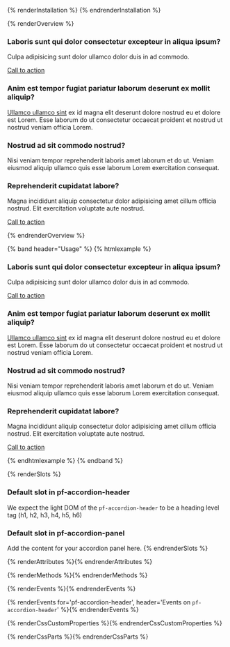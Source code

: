 {% renderInstallation %} {% endrenderInstallation %}

{% renderOverview %}

<pf-accordion>
  <pf-accordion-header>
    <h3>Laboris sunt qui dolor consectetur excepteur in aliqua ipsum?</h3>
  </pf-accordion-header>
  <pf-accordion-panel>
    <p>Culpa adipisicing sunt dolor ullamco dolor duis in ad commodo.</p>
    <a href="#">Call to action</a>
  </pf-accordion-panel>
  <pf-accordion-header>
    <h3>Anim est tempor fugiat pariatur laborum deserunt ex mollit aliquip?</h3>
  </pf-accordion-header>
  <pf-accordion-panel>
    <p><a href="#">Ullamco ullamco sint</a> ex id magna elit deserunt dolore nostrud eu et dolore est Lorem. Esse laborum do ut consectetur occaecat proident et nostrud ut nostrud veniam officia Lorem.</p>
  </pf-accordion-panel>
  <pf-accordion-header>
    <h3>Nostrud ad sit commodo nostrud?</h3>
  </pf-accordion-header>
  <pf-accordion-panel>
    <p>Nisi veniam tempor reprehenderit laboris amet laborum et do ut. Veniam eiusmod aliquip ullamco quis esse laborum Lorem exercitation consequat.</p>
  </pf-accordion-panel>
  <pf-accordion-header>
    <h3>Reprehenderit cupidatat labore?</h3>
  </pf-accordion-header>
  <pf-accordion-panel>
    <p>Magna incididunt aliquip consectetur dolor adipisicing amet cillum officia nostrud. Elit exercitation voluptate aute nostrud.</p>
    <a href="#">Call to action</a>
  </pf-accordion-panel>
</pf-accordion>

{% endrenderOverview %}

{% band header="Usage" %}
  {% htmlexample %}

  <pf-accordion>
    <pf-accordion-header>
      <h3>Laboris sunt qui dolor consectetur excepteur in aliqua ipsum?</h3>
    </pf-accordion-header>
    <pf-accordion-panel>
      <p>Culpa adipisicing sunt dolor ullamco dolor duis in ad commodo.</p>
      <a href="#">Call to action</a>
    </pf-accordion-panel>
    <pf-accordion-header>
      <h3>Anim est tempor fugiat pariatur laborum deserunt ex mollit aliquip?</h3>
    </pf-accordion-header>
    <pf-accordion-panel>
      <p><a href="#">Ullamco ullamco sint</a> ex id magna elit deserunt dolore nostrud eu et dolore est Lorem. Esse laborum do ut consectetur occaecat proident et nostrud ut nostrud veniam officia Lorem.</p>
    </pf-accordion-panel>
    <pf-accordion-header>
      <h3>Nostrud ad sit commodo nostrud?</h3>
    </pf-accordion-header>
    <pf-accordion-panel>
      <p>Nisi veniam tempor reprehenderit laboris amet laborum et do ut. Veniam eiusmod aliquip ullamco quis esse laborum Lorem exercitation consequat.</p>
    </pf-accordion-panel>
    <pf-accordion-header>
      <h3>Reprehenderit cupidatat labore?</h3>
    </pf-accordion-header>
    <pf-accordion-panel>
      <p>Magna incididunt aliquip consectetur dolor adipisicing amet cillum officia nostrud. Elit exercitation voluptate aute nostrud.</p>
      <a href="#">Call to action</a>
    </pf-accordion-panel>
  </pf-accordion>

  {% endhtmlexample %}
{% endband %}

{% renderSlots %}
  ### Default slot in pf-accordion-header

  We expect the light DOM of the `pf-accordion-header` to be a heading level tag
  (h1, h2, h3, h4, h5, h6)

  ### Default slot in pf-accordion-panel

  Add the content for your accordion panel here.
{% endrenderSlots %}

{% renderAttributes %}{% endrenderAttributes %}

{% renderMethods %}{% endrenderMethods %}

{% renderEvents %}{% endrenderEvents %}

{% renderEvents for='pf-accordion-header', header='Events on `pf-accordion-header`' %}{% endrenderEvents %}

{% renderCssCustomProperties %}{% endrenderCssCustomProperties %}

{% renderCssParts %}{% endrenderCssParts %}
